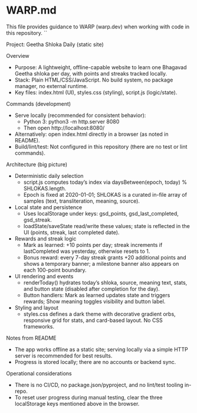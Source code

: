 # WARP.md

This file provides guidance to WARP (warp.dev) when working with code in this repository.
``

Project: Geetha Shloka Daily (static site)

Overview
- Purpose: A lightweight, offline-capable website to learn one Bhagavad Geetha shloka per day, with points and streaks tracked locally.
- Stack: Plain HTML/CSS/JavaScript. No build system, no package manager, no external runtime.
- Key files: index.html (UI), styles.css (styling), script.js (logic/state).

Commands (development)
- Serve locally (recommended for consistent behavior):
  - Python 3: python3 -m http.server 8080
  - Then open http://localhost:8080/
- Alternatively: open index.html directly in a browser (as noted in README).
- Build/lint/test: Not configured in this repository (there are no test or lint commands).

Architecture (big picture)
- Deterministic daily selection
  - script.js computes today’s index via daysBetween(epoch, today) % SHLOKAS.length.
  - Epoch is fixed at 2020-01-01; SHLOKAS is a curated in-file array of samples (text, transliteration, meaning, source).
- Local state and persistence
  - Uses localStorage under keys: gsd_points, gsd_last_completed, gsd_streak.
  - loadState/saveState read/write these values; state is reflected in the UI (points, streak, last completed date).
- Rewards and streak logic
  - Mark as learned: +10 points per day; streak increments if lastCompleted was yesterday, otherwise resets to 1.
  - Bonus reward: every 7-day streak grants +20 additional points and shows a temporary banner; a milestone banner also appears on each 100-point boundary.
- UI rendering and events
  - renderToday() hydrates today’s shloka, source, meaning text, stats, and button state (disabled after completion for the day).
  - Button handlers: Mark as learned updates state and triggers rewards; Show meaning toggles visibility and button label.
- Styling and layout
  - styles.css defines a dark theme with decorative gradient orbs, responsive grid for stats, and card-based layout. No CSS frameworks.

Notes from README
- The app works offline as a static site; serving locally via a simple HTTP server is recommended for best results.
- Progress is stored locally; there are no accounts or backend sync.

Operational considerations
- There is no CI/CD, no package.json/pyproject, and no lint/test tooling in-repo.
- To reset user progress during manual testing, clear the three localStorage keys mentioned above in the browser.
